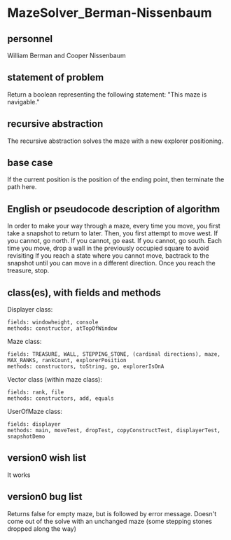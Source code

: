 # MazeSolver_Berman-Nissenbaum

## personnel
William Berman and Cooper Nissenbaum

## statement of problem
Return a boolean representing the following statement:
"This maze is navigable."

## recursive abstraction
The recursive abstraction solves the maze with a new explorer positioning.

## base case
If the current position is the position of the ending point, then terminate the path here.

## English or pseudocode description of algorithm

In order to make your way through a maze, every time you
move, you first take a snapshot to return to later. 
Then, you first attempt to move west. If you cannot, go north. If
you cannot, go east. If you cannot, go south. Each time you move,
drop a wall in the previously occupied square to avoid revisiting
If you reach a state where you cannot move, bactrack to the snapshot
until you can move in a different direction.
Once you reach the treasure, stop.

## class(es), with fields and methods
Displayer class: 

    fields: windowheight, console
    methods: constructor, atTopOfWindow

Maze class:

    fields: TREASURE, WALL, STEPPING_STONE, (cardinal directions), maze, MAX_RANKS, rankCount, explorerPosition
    methods: constructors, toString, go, explorerIsOnA
  
Vector class (within maze class): 
  
    fields: rank, file
    methods: constructors, add, equals

UserOfMaze class:

    fields: displayer
    methods: main, moveTest, dropTest, copyConstructTest, displayerTest, snapshotDemo

## version0 wish list

It works

## version0 bug list

Returns false for empty maze, but is followed by error message.
Doesn't come out of the solve with an unchanged maze (some stepping stones dropped along the way)
